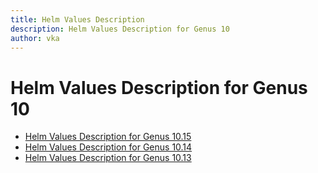 ```yaml
---
title: Helm Values Description
description: Helm Values Description for Genus 10
author: vka
---
```


# Helm Values Description for Genus 10

- [Helm Values Description for Genus 10.15](genus-10.15.md)
- [Helm Values Description for Genus 10.14](genus-10.14.md)
- [Helm Values Description for Genus 10.13](genus-10.13.md)
